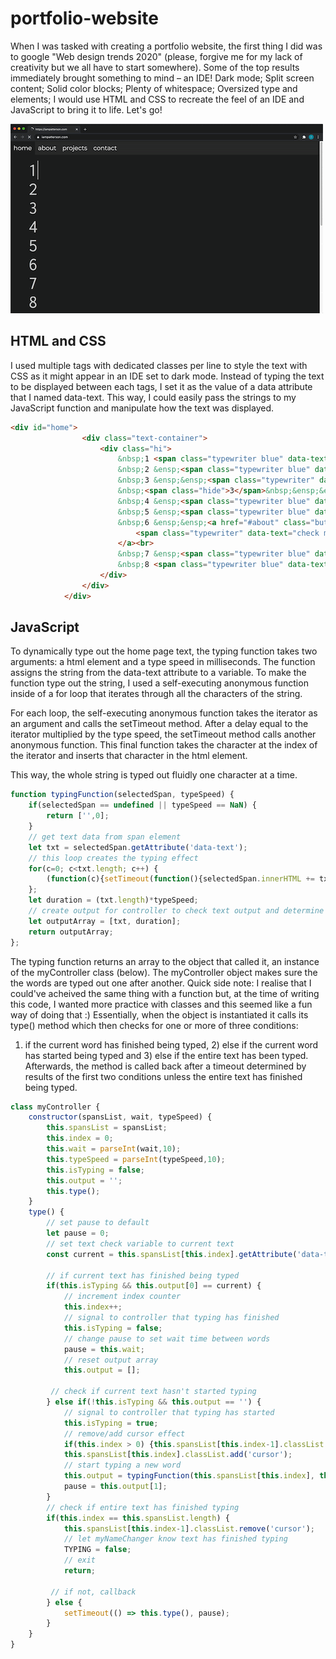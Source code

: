 # portfolio-website
When I was tasked with creating a portfolio website, the first thing I did was to google "Web design trends 2020" (please, forgive me for my lack of creativity but we all have to start somewhere). Some of the top results immediately brought something to mind – an IDE! Dark mode; Split screen content; Solid color blocks; Plenty of whitespace; Oversized type and elements; I would use HTML and CSS to recreate the feel of an IDE and JavaScript to bring it to life. Let's go!

![](homepage.gif)

## HTML and CSS
I used multiple <span> tags with dedicated classes per line to style the text with CSS as it might appear in an IDE set to dark mode. Instead of typing the text to be displayed between each tags, I set it as the value of a data attribute that I named data-text. This way, I could easily pass the strings to my JavaScript function and manipulate how the text was displayed.

```html
<div id="home">
                <div class="text-container">
                    <div class="hi">
                        &nbsp;1 <span class="typewriter blue" data-text="&lt;div "></span><span class="typewriter lgblue" data-text="id="></span><span class="typewriter orange" data-text="&quot;hi&quot;"></span><span class="typewriter blue" data-text="&gt;"></span><br>
                        &nbsp;2 &ensp;<span class="typewriter blue" data-text="&lt;h1&gt;"></span><br>
                        &nbsp;3 &ensp;&ensp;<span class="typewriter" data-text="I'm "></span><span class="smscreen"><span class="typewriter blue break" data-text="&lt;br&gt;"></span><br>
                        &nbsp;<span class="hide">3</span>&nbsp;&ensp;&ensp;</span><span class="typewriter myName" data-text="Ian Patterson" data-wait="1500" onclick="init()"></span><br>
                        &nbsp;4 &ensp;<span class="typewriter blue" data-text="&lt;/h1&gt;"></span><br>
                        &nbsp;5 &ensp;<span class="typewriter blue" data-text="&lt;button&gt;"></span><br>
                        &nbsp;6 &ensp;&ensp;<a href="#about" class="button">
                            <span class="typewriter" data-text="check me out"></span>
                        </a><br>
                        &nbsp;7 &ensp;<span class="typewriter blue" data-text="&lt;/button&gt;"></span><br>
                        &nbsp;8 <span class="typewriter blue" data-text="&lt;/div&gt;"></span><br>&nbsp;9<br>10<br>11<br>12<br>13<br>14<br>15<br>16<br>17
                    </div>
                </div>
            </div>
```

## JavaScript

To dynamically type out the home page text, the typing function takes two arguments: a html element and a type speed in milliseconds.
The function assigns the string from the data-text attribute to a variable.
To make the function type out the string, I used a self-executing anonymous function inside of a for loop that iterates through all the characters of the string.

For each loop, the self-executing anonymous function takes the iterator as an argument and calls the setTimeout method.
After a delay equal to the iterator multiplied by the type speed, the setTimeout method calls another anonymous function.
This final function takes the character at the index of the iterator and inserts that character in the html element.

This way, the whole string is typed out fluidly one character at a time.

```javascript
function typingFunction(selectedSpan, typeSpeed) {
    if(selectedSpan == undefined || typeSpeed == NaN) {
        return ['',0];
    }
    // get text data from span element
    let txt = selectedSpan.getAttribute('data-text');
    // this loop creates the typing effect
    for(c=0; c<txt.length; c++) {
        (function(c){setTimeout(function(){selectedSpan.innerHTML += txt[c];}, c*typeSpeed);})(c);
    };
    let duration = (txt.length)*typeSpeed;
    // create output for controller to check text output and determine timing
    let outputArray = [txt, duration];
    return outputArray;
};
```
The typing function returns an array to the object that called it, an instance of the myController class (below).
The myController object makes sure the the words are typed out one after another.
Quick side note: I realise that I could've acheived the same thing with a function but, at the time of writing this code, I wanted more practice with classes and this seemed like a fun way of doing that :)
Essentially, when the object is instantiated it calls its type() method which then checks for one or more of three conditions:
1) if the current word has finished being typed, 2) else if the current word has started being typed and 3) else if the entire text has been typed.
Afterwards, the method is called back after a timeout determined by results of the first two conditions unless the entire text has finished being typed.

```javascript
class myController {
    constructor(spansList, wait, typeSpeed) {
        this.spansList = spansList;
        this.index = 0;
        this.wait = parseInt(wait,10);
        this.typeSpeed = parseInt(typeSpeed,10);
        this.isTyping = false;
        this.output = '';
        this.type();
    }
    type() {
        // set pause to default
        let pause = 0;
        // set text check variable to current text
        const current = this.spansList[this.index].getAttribute('data-text');

        // if current text has finished being typed
        if(this.isTyping && this.output[0] == current) {
            // increment index counter
            this.index++;
            // signal to controller that typing has finished
            this.isTyping = false;
            // change pause to set wait time between words
            pause = this.wait;
            // reset output array
            this.output = [];

         // check if current text hasn't started typing
        } else if(!this.isTyping && this.output == '') {
            // signal to controller that typing has started
            this.isTyping = true;
            // remove/add cursor effect
            if(this.index > 0) {this.spansList[this.index-1].classList.remove('cursor')};
            this.spansList[this.index].classList.add('cursor');
            // start typing a new word
            this.output = typingFunction(this.spansList[this.index], this.typeSpeed);
            pause = this.output[1];
        }
        // check if entire text has finished typing
        if(this.index == this.spansList.length) {
            this.spansList[this.index-1].classList.remove('cursor');
            // let myNameChanger know text has finished typing
            TYPING = false;
            // exit
            return;

         // if not, callback
        } else {
            setTimeout(() => this.type(), pause);
        }
    }
}
```
